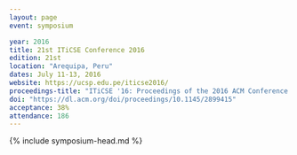 ```yaml
---
layout: page
event: symposium

year: 2016
title: 21st ITiCSE Conference 2016
edition: 21st
location: "Arequipa, Peru"
dates: July 11-13, 2016
website: https://ucsp.edu.pe/iticse2016/
proceedings-title: "ITiCSE '16: Proceedings of the 2016 ACM Conference on Innovation and Technology in Computer Science Education"  
doi: "https://dl.acm.org/doi/proceedings/10.1145/2899415"
acceptance: 38%
attendance: 186
---
```


{% include symposium-head.md %}